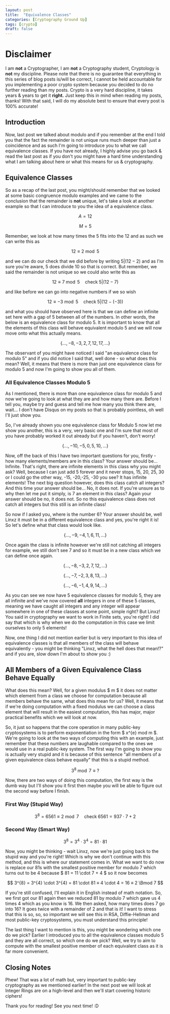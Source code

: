 ```yaml
---
layout: post
title:  "Equivalence Classes"
categories: [Cryptography Ground Up]
tags: [crypto]
draft: false
---
```


# Disclaimer

I am **not** a Cryptographer, I am **not** a Cryptography student, Cryptology is **not** my discipline. Please note that there is no guarantee that everything in this series of blog posts is/will be correct, I cannot be held accountable for you implementing a poor crypto system because you decided to do no further reading than my posts. Crypto is a very hard discipline, it takes years & years to get it **right.** Just keep this in mind when reading my posts, thanks! With that said, I will do my absolute best to ensure that every post is 100% accurate!

## Introduction

Now, last post we talked about modulo and if you remember at the end I told you that the fact the remainder is not unique runs much deeper than just a coincidence and as such I'm going to introduce you to what we call equivalence classes. If you have not already, I highly advise you go back & read the last post as if you don't you might have a hard time understanding what I am talking about here or what this means for us & cryptography.

## Equivalence Classes

So as a recap of the last post, you might/should remember that we looked at some basic congruence modulo examples and we came to the conclusion that the remainder is **not** unique, let's take a look at another example so that I can introduce to you the idea of a equivalence class.

$$ A = 12 $$

$$ M = 5 $$

Remember, we look at how many times the 5 fits into the 12 and as such we can write this as

$$ 12 ≡ 2 \bmod 5 $$

and we can do our check that we did before by writing $5 \vert (12-2)$ and as I'm sure you're aware, 5 does divide 10 so that is correct. But remember, we said the remainder is not unique so we could also write this as

$$ 12 ≡ 7 \bmod 5 \quad \text{check} \; 5|(12-7) $$

and like before we can go into negative numbers if we so wish

$$ 12 ≡ -3 \bmod 5 \quad \text{check} \; 5|(12-(-3)) $$

and what you should have observed here is that we can define an infinite set here with a gap of 5 between all of the numbers. In other words, the below is an equivalence class for modulo 5. It is important to know that all the elements of this class will behave equivalent modulo 5 and we will now move onto what this actually means.

$$ \{..., -8, -3, 2, 7, 12, 17, ...\} $$

The observant of you might have noticed I said "an equivalence class for modulo 5" and if you did notice I said that, well done - so what does this mean? Well, it means that there is more than just one equivalence class for modulo 5 and now I'm going to show you all of them.

### All Equivalence Classes Modulo 5

As I mentioned, there is more than one equivalence class for modulo 5 and now we're going to look at what they are and how many there are. Before I tell you, maybe try and guess and tell me how many you think there are, wait... I don't have Disqus on my posts so that is probably pointless, oh well I'll just show you.

So, I've already shown you one equivalence class for Modulo 5 now let me show you another, this is a very, very basic one and I'm sure that most of you have probably worked it out already but if you haven't, don't worry!

$$ \{..., -10, -5, 0, 5, 10, ... \} $$

Now, off the back of this I have two important questions for you, firstly - how many elements/members are in this class? Your answer should be... Infinite. That's right, there are infinite elements in this class why you might ask? Well, because I can just add 5 forever and it never stops, 15, 20, 25, 30 or I could go the other way, -15, -20,-25, -30 you see? It has infinite elements! The next big question however, does this class catch all integers? And this time your answer should be... No, it does not. If you're unsure as to why then let me put it simply, is 7 an element in this class? Again your answer should be no, it does not. So no this equivalence class does not catch all integers but this still is an infinite class!

So now if I asked you, where is the number 6? Your answer should be, well Linxz it must be in a different equivalence class and yes, you're right it is! So let's define what that class would look like.

$$ \{..., -9, -4, 1, 6, 11, ...\} $$

Once again the class is infinite however we're still not catching all integers for example, we still don't see 7 and so it must be in a new class which we can define once again.

$$ \{..., -8, -3, 2, 7, 12, ... \} $$

$$ \{..., -7, -2, 3, 8, 13, ... \} $$

$$ \{..., -6, -1, 4, 9, 14, ... \} $$

As you can see we now have 5 equivalence classes for modulo 5, they are all infinite and we've now covered **all** integers in one of these 5 classes, meaning we have caught all integers and any integer will appear somewhere in one of these classes at some point, simple right? But Linxz! You said in cryptography we want to work in Finite sets, you're right! I did say that which is why when we do the computation in this case we limit ourselves to only 5 elements!

Now, one thing I did not mention earlier but is very important to this idea of equivalence classes is that all members of the class will behave equivalently - you might be thinking "Linxz, what the hell does that mean!?" and if you are, slow down I'm about to show you :)

## All Members of a Given Equivalence Class Behave Equally

What does this mean? Well, for a given modulus $ m $ it does not matter which element from a class we choose for computation because all members behave the same, what does this mean for us? Well, it means that if we're doing computation with a fixed modulus we can choose a class element that will result in the easiest computation, this has major, major practical benefits which we will look at now.

So, it just so happens that the core operation in many public-key cryptosystems is to perform exponentiation in the form $ x^{e} mod m $. We're going to look at the two ways of computing this with an example, just remember that these numbers are laughable compared to the ones we would use in a real public-key system. The first way I'm going to show you is actually very stupid and it is because of this sentence "all members of a given equivalence class behave equally" that this is a stupid method.

$$ 3^{8} \bmod 7 ≡ ? $$

Now, there are two ways of doing this computation, the first way is the dumb way but I'll show you it first then maybe you will be able to figure out the second way before I finish.

### First Way (Stupid Way)

$$ 3^{8} = 6561 ≡ 2 \bmod 7 \quad \text{check} \; 6561 = 937 \cdot 7 + 2 $$

### Second Way (Smart Way)

$$ 3^{8} = 3^{4} \cdot 3^{4} = 81 \cdot 81 $$

Now, you might be thinking - wait Linxz, now we're just going back to the stupid way and you're right! Which is why we don't continue with this method, and this is where our statement comes in. What we want to do now is replace our 81s with the smallest positive member for modulo 7 which turns out to be 4 because $ 81 = 11 \cdot 7 + 4 $ so it now becomes

$$ 3^{8} = 3^{4} \cdot 3^{4} = 81 \cdot 81 ≡ 4 \cdot 4 = 16 ≡ 2 \Bmod 7 $$

If you're still confused, I'll explain it in English instead of math notation. So, we first got our 81 again then we reduced 81 by modulo 7 which gave us 4 times 4 which as you know is 16. We then asked, how many times does 7 go into 16? It goes twice with a remainder of 2 and that is it! I want to stress that this is so, so, so important we will see this in RSA, Diffie-Hellman and most public-key cryptosystems, you must understand this principle!

The last thing I want to mention is this, you might be wondering which one do we pick? Earlier I introduced you to all the equivalence classes modulo 5 and they are all correct, so which one do we pick? Well, we try to aim to compute with the smallest positive member of each equivalent class as it is far more convenient.

## Closing Notes

Phew! That was a lot of math but, very important to public-key cryptography as we mentioned earlier! In the next post we will look at Integer Rings are on a high-level and then we'll start covering historic ciphers!

Thank you for reading! See you next time! :D